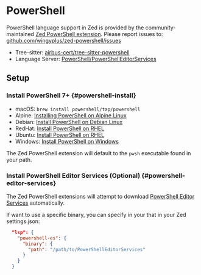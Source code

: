# PowerShell

PowerShell language support in Zed is provided by the community-maintained [Zed PowerShell extension](https://github.com/wingyplus/zed-powershell). Please report issues to: [github.com/wingyplus/zed-powershell/issues](https://github.com/wingyplus/zed-powershell/issues)

- Tree-sitter: [airbus-cert/tree-sitter-powershell](https://github.com/airbus-cert/tree-sitter-powershell)
- Language Server: [PowerShell/PowerShellEditorServices](https://github.com/PowerShell/PowerShellEditorServices)

## Setup

### Install PowerShell 7+ {#powershell-install}

- macOS: `brew install powershell/tap/powershell`
- Alpine: [Installing PowerShell on Alpine Linux](https://learn.microsoft.com/en-us/powershell/scripting/install/install-alpine)
- Debian: [Install PowerShell on Debian Linux](https://learn.microsoft.com/en-us/powershell/scripting/install/install-debian)
- RedHat: [Install PowerShell on RHEL](https://learn.microsoft.com/en-us/powershell/scripting/install/install-rhel)
- Ubuntu: [Install PowerShell on RHEL](https://learn.microsoft.com/en-us/powershell/scripting/install/install-ubuntu)
- Windows: [Install PowerShell on Windows](https://learn.microsoft.com/en-us/powershell/scripting/install/installing-powershell-on-windows)

The Zed PowerShell extension will default to the `pwsh` executable found in your path.

### Install PowerShell Editor Services (Optional) {#powershell-editor-services}

The Zed PowerShell extensions will attempt to download [PowerShell Editor Services](https://github.com/PowerShell/PowerShellEditorServices) automatically.

If want to use a specific binary, you can specify in your that in your Zed settings.json:

```json [settings]
  "lsp": {
    "powershell-es": {
      "binary": {
        "path": "/path/to/PowerShellEditorServices"
      }
    }
  }
```
